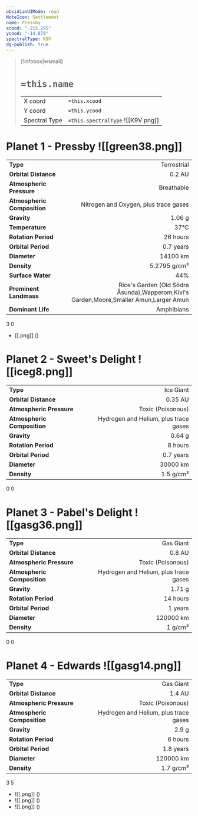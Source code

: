 ```yaml
---
obsidianUIMode: read
NoteIcon: Settlement
name: Pressby
xcood: "-215.295"
ycood: "-14.879"
spectralType: K9V
dg-publish: true
---
```

> [!infobox|wsmall]
> # `=this.name`
> | | |
> | - | - |
> | X coord | `=this.xcood` |
> | Y coord| `=this.ycood` |
> | Spectral Type | `=this.spectralType` ![[K9V.png]] |

# Planet 1 - Pressby ![[green38.png]]
|                             |                           |
| --------------------------- | -------------------------:|
| **Type**                    |             Terrestrial |
| **Orbital Distance**        |   0.2 AU |
| **Atmospheric Pressure**    |       Breathable |
| **Atmospheric Composition** |      Nitrogen and Oxygen, plus trace gases |
| **Gravity**                 |        1.06 g |
| **Temperature**             |    37°C |
| **Rotation Period**         |  26 hours |
| **Orbital Period** | 0.7 years |
| **Diameter**                |      14100 km | 
| **Density**                 |    5.2795 g/cm³ |
| **Surface Water**           |           44% | 
| **Prominent Landmass**      |         Rice's Garden (Old Södra Åsunda),Wapperom,Kivi's Garden,Moore,Smaller Amun,Larger Amun | 
| **Dominant Life**           |         Amphibians |



3
0

- [[.png]]  ()

# Planet 2 - Sweet's Delight ![[iceg8.png]]
|                             |                           |
| --------------------------- | -------------------------:|
| **Type**                    |             Ice Giant |
| **Orbital Distance**        |   0.35 AU |
| **Atmospheric Pressure**    |       Toxic (Poisonous) |
| **Atmospheric Composition** |      Hydrogen and Helium, plus trace gases |
| **Gravity**                 |        0.64 g |
| **Rotation Period**         |  8 hours |
| **Orbital Period** | 0.7 years |
| **Diameter**                |      30000 km | 
| **Density**                 |    1.5 g/cm³ |



0
0



# Planet 3 - Pabel's Delight ![[gasg36.png]]
|                             |                           |
| --------------------------- | -------------------------:|
| **Type**                    |             Gas Giant |
| **Orbital Distance**        |   0.8 AU |
| **Atmospheric Pressure**    |       Toxic (Poisonous) |
| **Atmospheric Composition** |      Hydrogen and Helium, plus trace gases |
| **Gravity**                 |        1.71 g |
| **Rotation Period**         |  14 hours |
| **Orbital Period** | 1 years |
| **Diameter**                |      120000 km | 
| **Density**                 |    1 g/cm³ |



0
0



# Planet 4 - Edwards ![[gasg14.png]]
|                             |                           |
| --------------------------- | -------------------------:|
| **Type**                    |             Gas Giant |
| **Orbital Distance**        |   1.4 AU |
| **Atmospheric Pressure**    |       Toxic (Poisonous) |
| **Atmospheric Composition** |      Hydrogen and Helium, plus trace gases |
| **Gravity**                 |        2.9 g |
| **Rotation Period**         |  6 hours |
| **Orbital Period** | 1.8 years |
| **Diameter**                |      120000 km | 
| **Density**                 |    1.7 g/cm³ |



3
5

- ![[.png]]  ()
- ![[.png]]  ()
- ![[.png]]  ()



